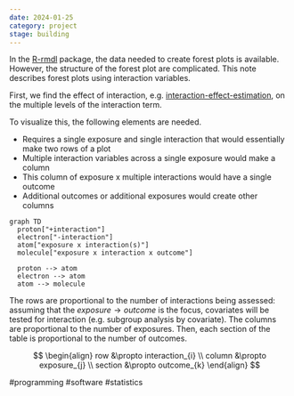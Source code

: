 ```yaml
---
date: 2024-01-25
category: project
stage: building
---
```


In the [R-rmdl](R-rmdl.md) package, the data needed to create forest plots is available. However, the structure of the forest plot are complicated. This note describes forest plots using interaction variables.

First, we find the effect of interaction, e.g. [interaction-effect-estimation](interaction-effect-estimation.md), on the multiple levels of the interaction term. 

To visualize this, the following elements are needed.
- Requires a single exposure and single interaction that would essentially make two rows of a plot
- Multiple interaction variables across a single exposure would make a column
- This column of exposure x multiple interactions would have a single outcome
- Additional outcomes or additional exposures would create other columns 

```mermaid
graph TD
  proton["+interaction"]
  electron["-interaction"]
  atom["exposure x interaction(s)"]
  molecule["exposure x interaction x outcome"]
  
  proton --> atom
  electron --> atom
  atom --> molecule
```

The rows are proportional to the number of interactions being assessed: assuming that the $exposure \rightarrow outcome$ is the focus, covariates will be tested for interaction (e.g. subgroup analysis by covariate).
The columns are proportional to the number of exposures.
Then, each section of the table is proportional to the number of outcomes.

$$
\begin{align}
row &\propto interaction_{i} \\
column &\propto exposure_{j} \\
section &\propto outcome_{k}
\end{align}
$$

#programming 
#software 
#statistics 